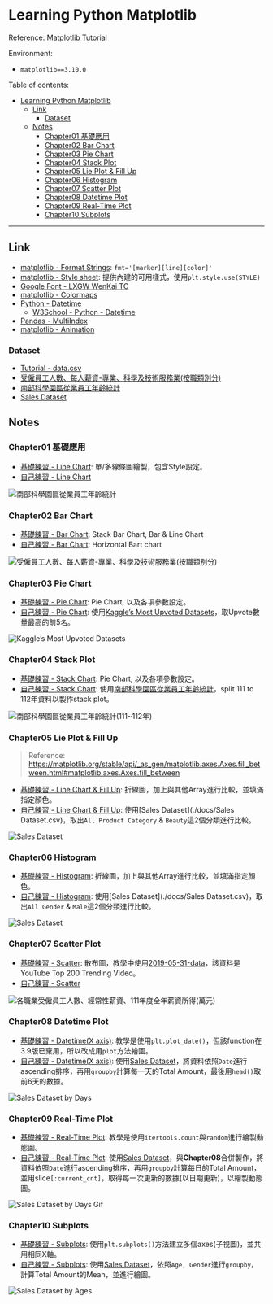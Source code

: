 # Learning Python Matplotlib

Reference: [Matplotlib Tutorial](https://youtube.com/playlist?list=PL-osiE80TeTvipOqomVEeZ1HRrcEvtZB_&si=ylA_tihRvx0JxJ1f)

Environment:

- `matplotlib==3.10.0`

Table of contents:

- [Learning Python Matplotlib](#learning-python-matplotlib)
  - [Link](#link)
    - [Dataset](#dataset)
  - [Notes](#notes)
    - [Chapter01 基礎應用](#chapter01-基礎應用)
    - [Chapter02 Bar Chart](#chapter02-bar-chart)
    - [Chapter03 Pie Chart](#chapter03-pie-chart)
    - [Chapter04 Stack Plot](#chapter04-stack-plot)
    - [Chapter05 Lie Plot \& Fill Up](#chapter05-lie-plot--fill-up)
    - [Chapter06 Histogram](#chapter06-histogram)
    - [Chapter07 Scatter Plot](#chapter07-scatter-plot)
    - [Chapter08 Datetime Plot](#chapter08-datetime-plot)
    - [Chapter09 Real-Time Plot](#chapter09-real-time-plot)
    - [Chapter10 Subplots](#chapter10-subplots)

---

## Link

- [matplotlib - Format Strings](https://matplotlib.org/stable/api/_as_gen/matplotlib.pyplot.plot.html): `fmt='[marker][line][color]'`
- [matplotlib - Style sheet](https://matplotlib.org/stable/gallery/style_sheets/style_sheets_reference.html): 提供內建的可用樣式，使用`plt.style.use(STYLE)`
- [Google Font - LXGW WenKai TC](https://fonts.google.com/specimen/LXGW+WenKai+TC?lang=zh_Hant)
- [matplotlib - Colormaps](https://matplotlib.org/stable/users/explain/colors/colormaps.html)
- [Python - Datetime](https://docs.python.org/3/library/datetime.html#datetime.datetime.strftime)
  - [W3School - Python - Datetime](https://www.w3schools.com/python/python_datetime.asp)
- [Pandas - MultiIndex](https://pandas.pydata.org/docs/user_guide/advanced.html)
- [matplotlib - Animation](https://matplotlib.org/stable/users/explain/animations/animations.html)

### Dataset

- [Tutorial - data.csv](https://github.com/CoreyMSchafer/code_snippets/blob/master/Python/Matplotlib/02-BarCharts/data.csv)
- [受僱員工人數、每人薪資-專業、科學及技術服務業(按職類別分)](https://data.gov.tw/dataset/41695)
- [南部科學園區從業員工年齡統計](https://data.gov.tw/dataset/91882)
- [Sales Dataset](https://www.kaggle.com/datasets/sahilislam007/sales-dataset)

## Notes

### Chapter01 基礎應用

- [基礎練習 - Line Chart](./Chapter01/main.py): 單/多線條圖繪製，包含Style設定。
- [自己練習 - Line Chart](./Chapter01/practice.py)

![南部科學園區從業員工年齡統計](./Chapter01/practice_plot.png)

### Chapter02 Bar Chart

- [基礎練習 - Bar Chart](./Chapter02/main.py): Stack Bar Chart, Bar & Line Chart
- [自己練習 - Bar Chart](./Chapter02/practice.py): Horizontal Bart chart

![受僱員工人數、每人薪資-專業、科學及技術服務業(按職類別分)](./Chapter02/plot_practice.png)

### Chapter03 Pie Chart

- [基礎練習 - Pie Chart](./Chapter03/main.py): Pie Chart, 以及各項參數設定。
- [自己練習 - Pie Chart](./Chapter03/practice.py): 使用[Kaggle’s Most Upvoted Datasets](https://www.kaggle.com/datasets/ritalin56/kaggles-most-upvoted-datasets-overview/data)，取Upvote數量最高的前5名。

![Kaggle’s Most Upvoted Datasets](./Chapter03/plot_practice.png)

### Chapter04 Stack Plot

- [基礎練習 - Stack Chart](./Chapter04/main.py): Pie Chart, 以及各項參數設定。
- [自己練習 - Stack Chart](./Chapter04/practice.py): 使用[南部科學園區從業員工年齡統計](./docs/424_2.csv)，split 111 to 112年資料以製作stack plot。

![南部科學園區從業員工年齡統計(111~112年)](./Chapter04/plot_practice.png)

### Chapter05 Lie Plot & Fill Up

> Reference: https://matplotlib.org/stable/api/_as_gen/matplotlib.axes.Axes.fill_between.html#matplotlib.axes.Axes.fill_between

- [基礎練習 - Line Chart & Fill Up](./Chapter05/main.py): 折線圖，加上與其他Array進行比較，並填滿指定顏色。
- [自己練習 - Line Chart & Fill Up](./Chapter05/practice.py): 使用[Sales Dataset](./docs/Sales Dataset.csv)，取出`All Product Category` & `Beauty`這2個分類進行比較。

![Sales Dataset](./Chapter05/plot_practice.png)

### Chapter06 Histogram

- [基礎練習 - Histogram](./Chapter06/main.py): 折線圖，加上與其他Array進行比較，並填滿指定顏色。
- [自己練習 - Histogram](./Chapter06/practice.py): 使用[Sales Dataset](./docs/Sales Dataset.csv)，取出`All Gender` & `Male`這2個分類進行比較。

![Sales Dataset](./Chapter06/plot_practice.png)

### Chapter07 Scatter Plot

- [基礎練習 - Scatter](./Chapter07/main.py): 散布圖，教學中使用[2019-05-31-data](./docs/2019-05-31-data.csv)，該資料是YouTube Top 200 Trending Video。
- [自己練習 - Scatter](./Chapter07/practice.py)

![各職業受僱員工人數、經常性薪資、111年度全年薪資所得(萬元)](./Chapter07/plot_practice.png)

### Chapter08 Datetime Plot

- [基礎練習 - Datetime(X axis)](./Chapter08/main.py): 教學是使用`plt.plot_date()`，但該function在3.9版已棄用，所以改成用`plot`方法繪圖。
- [自己練習 - Datetime(X axis)](./Chapter08/practice.py): 使用[Sales Dataset](./docs/Sales%20Dataset.csv)，將資料依照`Date`進行ascending排序，再用`groupby`計算每一天的Total Amount，最後用`head()`取前6天的數據。

![Sales Dataset by Days](./Chapter08/plot_practice.png)

### Chapter09 Real-Time Plot

- [基礎練習 - Real-Time Plot](./Chapter09/main.py): 教學是使用`itertools.count`與`random`進行繪製動態圖。
- [自己練習 - Real-Time Plot](./Chapter09/practice.py): 使用[Sales Dataset](./docs/Sales%20Dataset.csv)，與**Chapter08**合併製作，將資料依照`Date`進行ascending排序，再用`groupby`計算每日的Total Amount，並用slice`[:current_cnt]`，取得每一次更新的數據(以日期更新)，以繪製動態圖。

![Sales Dataset by Days Gif](./Chapter09/plot_practice.gif)

### Chapter10 Subplots

- [基礎練習 - Subplots](./Chapter10/main.py): 使用`plt.subplots()`方法建立多個axes(子視圖)，並共用相同X軸。
- [自己練習 - Subplots](./Chapter10/practice.py): 使用[Sales Dataset](./docs/Sales%20Dataset.csv)，依照`Age, Gender`進行`groupby`，計算Total Amount的Mean，並進行繪圖。

![Sales Dataset by Ages](./Chapter10/plot_practice.png)
